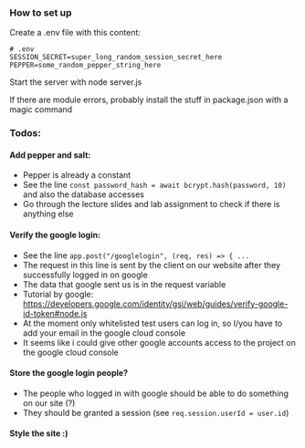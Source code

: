 ### How to set up

Create a .env file with this content:

```
# .env
SESSION_SECRET=super_long_random_session_secret_here
PEPPER=some_random_pepper_string_here
```

Start the server with node server.js

If there are module errors, probably install the stuff in package.json with a magic command

### Todos:

#### Add pepper and salt:
- Pepper is already a constant
- See the line `const password_hash = await bcrypt.hash(password, 10)` and also the database accesses
- Go through the lecture slides and lab assignment to check if there is anything else

#### Verify the google login:
- See the line `app.post("/googlelogin", (req, res) => { ... `
- The request in this line is sent by the client on our website after they successfully logged in on google
- The data that google sent us is in the request variable
- Tutorial by google: https://developers.google.com/identity/gsi/web/guides/verify-google-id-token#node.js
- At the moment only whitelisted test users can log in, so I/you have to add your email in the google cloud console
- It seems like i could give other google accounts access to the project on the google cloud console

#### Store the google login people?
- The people who logged in with google should be able to do something on our site (?)
- They should be granted a session (see `req.session.userId = user.id`)

#### Style the site :)
